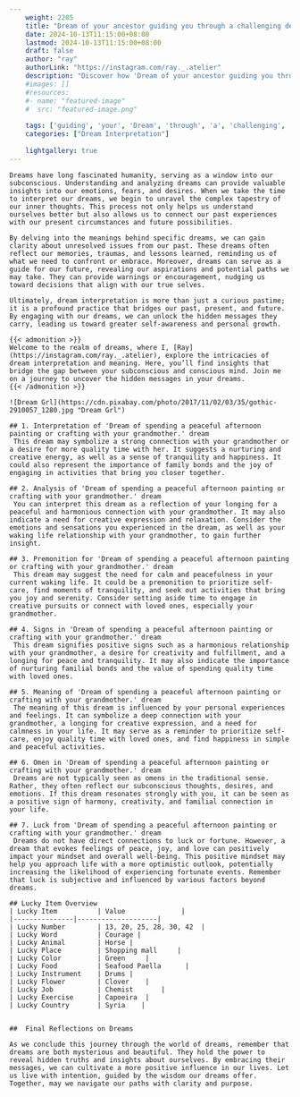 ```yaml
---
    weight: 2205
    title: "Dream of your ancestor guiding you through a challenging decision."  # Assuming 'title' column exists
    date: 2024-10-13T11:15:00+08:00
    lastmod: 2024-10-13T11:15:00+08:00
    draft: false
    author: "ray"
    authorLink: "https://instagram.com/ray._.atelier"
    description: "Discover how 'Dream of your ancestor guiding you through a challenging decision.' can interpret your future and uncover its significant meanings in your life."
    #images: []
    #resources:
    #- name: "featured-image"
    #  src: "featured-image.png"
    
    tags: ['guiding', 'your', 'Dream', 'through', 'a', 'challenging', 'ancestor', 'decision.', 'of', 'you']
    categories: ["Dream Interpretation"]
    
    lightgallery: true
---
```

    
    Dreams have long fascinated humanity, serving as a window into our subconscious. Understanding and analyzing dreams can provide valuable insights into our emotions, fears, and desires. When we take the time to interpret our dreams, we begin to unravel the complex tapestry of our inner thoughts. This process not only helps us understand ourselves better but also allows us to connect our past experiences with our present circumstances and future possibilities.
    
    By delving into the meanings behind specific dreams, we can gain clarity about unresolved issues from our past. These dreams often reflect our memories, traumas, and lessons learned, reminding us of what we need to confront or embrace. Moreover, dreams can serve as a guide for our future, revealing our aspirations and potential paths we may take. They can provide warnings or encouragement, nudging us toward decisions that align with our true selves.
    
    Ultimately, dream interpretation is more than just a curious pastime; it is a profound practice that bridges our past, present, and future. By engaging with our dreams, we can unlock the hidden messages they carry, leading us toward greater self-awareness and personal growth.
    
    {{< admonition >}}
    Welcome to the realm of dreams, where I, [Ray](https://instagram.com/ray._.atelier), explore the intricacies of dream interpretation and meaning. Here, you’ll find insights that bridge the gap between your subconscious and conscious mind. Join me on a journey to uncover the hidden messages in your dreams.
    {{< /admonition >}}
    
    ![Dream Grl](https://cdn.pixabay.com/photo/2017/11/02/03/35/gothic-2910057_1280.jpg "Dream Grl")
    
    ## 1. Interpretation of 'Dream of spending a peaceful afternoon painting or crafting with your grandmother.' dream
     This dream may symbolize a strong connection with your grandmother or a desire for more quality time with her. It suggests a nurturing and creative energy, as well as a sense of tranquility and happiness. It could also represent the importance of family bonds and the joy of engaging in activities that bring you closer together.
    
    ## 2. Analysis of 'Dream of spending a peaceful afternoon painting or crafting with your grandmother.' dream
     You can interpret this dream as a reflection of your longing for a peaceful and harmonious connection with your grandmother. It may also indicate a need for creative expression and relaxation. Consider the emotions and sensations you experienced in the dream, as well as your waking life relationship with your grandmother, to gain further insight.
    
    ## 3. Premonition for 'Dream of spending a peaceful afternoon painting or crafting with your grandmother.' dream
     This dream may suggest the need for calm and peacefulness in your current waking life. It could be a premonition to prioritize self-care, find moments of tranquility, and seek out activities that bring you joy and serenity. Consider setting aside time to engage in creative pursuits or connect with loved ones, especially your grandmother.
    
    ## 4. Signs in 'Dream of spending a peaceful afternoon painting or crafting with your grandmother.' dream
     This dream signifies positive signs such as a harmonious relationship with your grandmother, a desire for creativity and fulfillment, and a longing for peace and tranquility. It may also indicate the importance of nurturing familial bonds and the value of spending quality time with loved ones.
    
    ## 5. Meaning of 'Dream of spending a peaceful afternoon painting or crafting with your grandmother.' dream
     The meaning of this dream is influenced by your personal experiences and feelings. It can symbolize a deep connection with your grandmother, a longing for creative expression, and a need for calmness in your life. It may serve as a reminder to prioritize self-care, enjoy quality time with loved ones, and find happiness in simple and peaceful activities.
    
    ## 6. Omen in 'Dream of spending a peaceful afternoon painting or crafting with your grandmother.' dream
     Dreams are not typically seen as omens in the traditional sense. Rather, they often reflect our subconscious thoughts, desires, and emotions. If this dream resonates strongly with you, it can be seen as a positive sign of harmony, creativity, and familial connection in your life.
    
    ## 7. Luck from 'Dream of spending a peaceful afternoon painting or crafting with your grandmother.' dream
     Dreams do not have direct connections to luck or fortune. However, a dream that evokes feelings of peace, joy, and love can positively impact your mindset and overall well-being. This positive mindset may help you approach life with a more optimistic outlook, potentially increasing the likelihood of experiencing fortunate events. Remember that luck is subjective and influenced by various factors beyond dreams.
    
    ## Lucky Item Overview
    | Lucky Item          | Value              |
    |---------------|--------------------|
    | Lucky Number        | 13, 20, 25, 28, 30, 42  |
    | Lucky Word          | Courage |
    | Lucky Animal        | Horse |
    | Lucky Place         | Shopping mall     |
    | Lucky Color         | Green     |
    | Lucky Food          | Seafood Paella      |
    | Lucky Instrument    | Drums |
    | Lucky Flower        | Clover    |
    | Lucky Job           | Chemist       |
    | Lucky Exercise      | Capoeira  |
    | Lucky Country       | Syria    |
    
    
    ##  Final Reflections on Dreams
    
    As we conclude this journey through the world of dreams, remember that dreams are both mysterious and beautiful. They hold the power to reveal hidden truths and insights about ourselves. By embracing their messages, we can cultivate a more positive influence in our lives. Let us live with intention, guided by the wisdom our dreams offer. Together, may we navigate our paths with clarity and purpose.
    